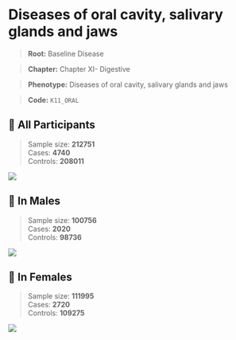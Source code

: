 # Diseases of oral cavity, salivary glands and jaws

> **Root:** Baseline Disease  

> **Chapter:** Chapter XI- Digestive  

> **Phenotype:** Diseases of oral cavity, salivary glands and jaws  

> **Code:** `K11_ORAL`

## 🧪 All Participants  
> Sample size: **212751**  
> Cases: **4740**  
> Controls: **208011**
<img src="/Disease/Figures/ALL/Baseline/K11_ORAL.png"/>
<CsvTable src="/Disease/Data/ALL/Baseline/LG_K11_ORAL.csv" label="🔍 View full results" />

## 👨 In Males  
> Sample size: **100756**  
> Cases: **2020**  
> Controls: **98736**
<img src="/Disease/Figures/Male/Baseline/K11_ORAL.png"/>
<CsvTable src="/Disease/Data/Male/Baseline/LG_K11_ORAL.csv" label="🔍 View full results" />

## 👩 In Females  
> Sample size: **111995**  
> Cases: **2720**  
> Controls: **109275**
<img src="/Disease/Figures/Female/Baseline/K11_ORAL.png"/>
<CsvTable src="/Disease/Data/Female/Baseline/LG_K11_ORAL.csv" label="🔍 View full results" />
